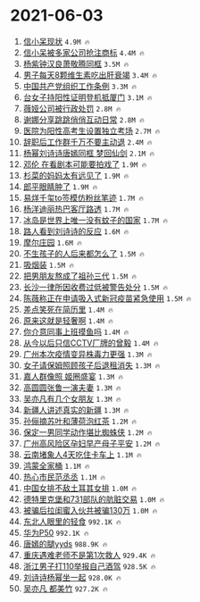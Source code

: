 # 2021-06-03

1. [信小呆现状](https://s.weibo.com/weibo?q=%23%E4%BF%A1%E5%B0%8F%E5%91%86%E7%8E%B0%E7%8A%B6%23&Refer=top) `4.9M 🔥`
1. [信小呆被多家公司抢注商标](https://s.weibo.com/weibo?q=%23%E4%BF%A1%E5%B0%8F%E5%91%86%E8%A2%AB%E5%A4%9A%E5%AE%B6%E5%85%AC%E5%8F%B8%E6%8A%A2%E6%B3%A8%E5%95%86%E6%A0%87%23&Refer=top) `4.4M 🔥`
1. [杨紫钟汉良萧敬腾同框](https://s.weibo.com/weibo?q=%23%E6%9D%A8%E7%B4%AB%E9%92%9F%E6%B1%89%E8%89%AF%E8%90%A7%E6%95%AC%E8%85%BE%E5%90%8C%E6%A1%86%23&Refer=top) `3.5M 🔥`
1. [男子每天8颗维生素吃出肝衰竭](https://s.weibo.com/weibo?q=%23%E7%94%B7%E5%AD%90%E6%AF%8F%E5%A4%A98%E9%A2%97%E7%BB%B4%E7%94%9F%E7%B4%A0%E5%90%83%E5%87%BA%E8%82%9D%E8%A1%B0%E7%AB%AD%23&Refer=top) `3.4M 🔥`
1. [中国共产党组织工作条例](https://s.weibo.com/weibo?q=%E4%B8%AD%E5%9B%BD%E5%85%B1%E4%BA%A7%E5%85%9A%E7%BB%84%E7%BB%87%E5%B7%A5%E4%BD%9C%E6%9D%A1%E4%BE%8B&Refer=top) `3.3M 🔥`
1. [台女子持阳性证明登机抵厦门](https://s.weibo.com/weibo?q=%23%E5%8F%B0%E5%A5%B3%E5%AD%90%E6%8C%81%E9%98%B3%E6%80%A7%E8%AF%81%E6%98%8E%E7%99%BB%E6%9C%BA%E6%8A%B5%E5%8E%A6%E9%97%A8%23&Refer=top) `3.1M 🔥`
1. [薇娅公司被行政处罚](https://s.weibo.com/weibo?q=%23%E8%96%87%E5%A8%85%E5%85%AC%E5%8F%B8%E8%A2%AB%E8%A1%8C%E6%94%BF%E5%A4%84%E7%BD%9A%23&Refer=top) `2.8M 🔥`
1. [谢娜分享跳跳俏俏互动日常](https://s.weibo.com/weibo?q=%23%E8%B0%A2%E5%A8%9C%E5%88%86%E4%BA%AB%E8%B7%B3%E8%B7%B3%E4%BF%8F%E4%BF%8F%E4%BA%92%E5%8A%A8%E6%97%A5%E5%B8%B8%23&Refer=top) `2.8M 🔥`
1. [医院为阳性高考生设置独立考场](https://s.weibo.com/weibo?q=%23%E5%8C%BB%E9%99%A2%E4%B8%BA%E9%98%B3%E6%80%A7%E9%AB%98%E8%80%83%E7%94%9F%E8%AE%BE%E7%BD%AE%E7%8B%AC%E7%AB%8B%E8%80%83%E5%9C%BA%23&Refer=top) `2.7M 🔥`
1. [辞职后工作群千万不要主动退](https://s.weibo.com/weibo?q=%23%E8%BE%9E%E8%81%8C%E5%90%8E%E5%B7%A5%E4%BD%9C%E7%BE%A4%E5%8D%83%E4%B8%87%E4%B8%8D%E8%A6%81%E4%B8%BB%E5%8A%A8%E9%80%80%23&Refer=top) `2.4M 🔥`
1. [杨幂刘诗诗唐嫣同框 梦回仙剑](https://s.weibo.com/weibo?q=%E6%9D%A8%E5%B9%82%E5%88%98%E8%AF%97%E8%AF%97%E5%94%90%E5%AB%A3%E5%90%8C%E6%A1%86%20%E6%A2%A6%E5%9B%9E%E4%BB%99%E5%89%91&Refer=top) `2.1M 🔥`
1. [邓伦 在看剧本可能要拍戏了](https://s.weibo.com/weibo?q=%E9%82%93%E4%BC%A6%20%E5%9C%A8%E7%9C%8B%E5%89%A7%E6%9C%AC%E5%8F%AF%E8%83%BD%E8%A6%81%E6%8B%8D%E6%88%8F%E4%BA%86&Refer=top) `1.9M 🔥`
1. [杉菜的妈妈太有远见了](https://s.weibo.com/weibo?q=%23%E6%9D%89%E8%8F%9C%E7%9A%84%E5%A6%88%E5%A6%88%E5%A4%AA%E6%9C%89%E8%BF%9C%E8%A7%81%E4%BA%86%23&Refer=top) `1.9M 🔥`
1. [郎平眼睛肿了](https://s.weibo.com/weibo?q=%23%E9%83%8E%E5%B9%B3%E7%9C%BC%E7%9D%9B%E8%82%BF%E4%BA%86%23&Refer=top) `1.9M 🔥`
1. [易烊千玺to签模仿粉丝笔迹](https://s.weibo.com/weibo?q=%23%E6%98%93%E7%83%8A%E5%8D%83%E7%8E%BAto%E7%AD%BE%E6%A8%A1%E4%BB%BF%E7%B2%89%E4%B8%9D%E7%AC%94%E8%BF%B9%23&Refer=top) `1.7M 🔥`
1. [杨洋迪丽热巴客厅路透](https://s.weibo.com/weibo?q=%23%E6%9D%A8%E6%B4%8B%E8%BF%AA%E4%B8%BD%E7%83%AD%E5%B7%B4%E5%AE%A2%E5%8E%85%E8%B7%AF%E9%80%8F%23&Refer=top) `1.7M 🔥`
1. [冰岛是世界上唯一没有蚊子的国家](https://s.weibo.com/weibo?q=%23%E5%86%B0%E5%B2%9B%E6%98%AF%E4%B8%96%E7%95%8C%E4%B8%8A%E5%94%AF%E4%B8%80%E6%B2%A1%E6%9C%89%E8%9A%8A%E5%AD%90%E7%9A%84%E5%9B%BD%E5%AE%B6%23&Refer=top) `1.7M 🔥`
1. [路人看到刘诗诗的反应](https://s.weibo.com/weibo?q=%23%E8%B7%AF%E4%BA%BA%E7%9C%8B%E5%88%B0%E5%88%98%E8%AF%97%E8%AF%97%E7%9A%84%E5%8F%8D%E5%BA%94%23&Refer=top) `1.6M 🔥`
1. [摩尔庄园](https://s.weibo.com/weibo?q=%E6%91%A9%E5%B0%94%E5%BA%84%E5%9B%AD&Refer=top) `1.6M 🔥`
1. [不生孩子的人后来都怎么了](https://s.weibo.com/weibo?q=%23%E4%B8%8D%E7%94%9F%E5%AD%A9%E5%AD%90%E7%9A%84%E4%BA%BA%E5%90%8E%E6%9D%A5%E9%83%BD%E6%80%8E%E4%B9%88%E4%BA%86%23&Refer=top) `1.5M 🔥`
1. [吸烟装](https://s.weibo.com/weibo?q=%E5%90%B8%E7%83%9F%E8%A3%85&Refer=top) `1.5M 🔥`
1. [把男朋友熬成了祖孙三代](https://s.weibo.com/weibo?q=%23%E6%8A%8A%E7%94%B7%E6%9C%8B%E5%8F%8B%E7%86%AC%E6%88%90%E4%BA%86%E7%A5%96%E5%AD%99%E4%B8%89%E4%BB%A3%23&Refer=top) `1.5M 🔥`
1. [长沙一律所因收费过低被警告处分](https://s.weibo.com/weibo?q=%23%E9%95%BF%E6%B2%99%E4%B8%80%E5%BE%8B%E6%89%80%E5%9B%A0%E6%94%B6%E8%B4%B9%E8%BF%87%E4%BD%8E%E8%A2%AB%E8%AD%A6%E5%91%8A%E5%A4%84%E5%88%86%23&Refer=top) `1.5M 🔥`
1. [陈薇称正在申请吸入式新冠疫苗紧急使用](https://s.weibo.com/weibo?q=%23%E9%99%88%E8%96%87%E7%A7%B0%E6%AD%A3%E5%9C%A8%E7%94%B3%E8%AF%B7%E5%90%B8%E5%85%A5%E5%BC%8F%E6%96%B0%E5%86%A0%E7%96%AB%E8%8B%97%E7%B4%A7%E6%80%A5%E4%BD%BF%E7%94%A8%23&Refer=top) `1.5M 🔥`
1. [差点笑死在简历里](https://s.weibo.com/weibo?q=%23%E5%B7%AE%E7%82%B9%E7%AC%91%E6%AD%BB%E5%9C%A8%E7%AE%80%E5%8E%86%E9%87%8C%23&Refer=top) `1.4M 🔥`
1. [原来这就是轻奢啊](https://s.weibo.com/weibo?q=%23%E5%8E%9F%E6%9D%A5%E8%BF%99%E5%B0%B1%E6%98%AF%E8%BD%BB%E5%A5%A2%E5%95%8A%23&Refer=top) `1.4M 🔥`
1. [你介意同事上班摸鱼吗](https://s.weibo.com/weibo?q=%23%E4%BD%A0%E4%BB%8B%E6%84%8F%E5%90%8C%E4%BA%8B%E4%B8%8A%E7%8F%AD%E6%91%B8%E9%B1%BC%E5%90%97%23&Refer=top) `1.4M 🔥`
1. [从今以后只信CCTV厂牌的曾毅](https://s.weibo.com/weibo?q=%E4%BB%8E%E4%BB%8A%E4%BB%A5%E5%90%8E%E5%8F%AA%E4%BF%A1CCTV%E5%8E%82%E7%89%8C%E7%9A%84%E6%9B%BE%E6%AF%85&Refer=top) `1.4M 🔥`
1. [广州本次疫情变异株毒力更强](https://s.weibo.com/weibo?q=%23%E5%B9%BF%E5%B7%9E%E6%9C%AC%E6%AC%A1%E7%96%AB%E6%83%85%E5%8F%98%E5%BC%82%E6%A0%AA%E6%AF%92%E5%8A%9B%E6%9B%B4%E5%BC%BA%23&Refer=top) `1.3M 🔥`
1. [女子请保姆照顾孩子后退租消失](https://s.weibo.com/weibo?q=%23%E5%A5%B3%E5%AD%90%E8%AF%B7%E4%BF%9D%E5%A7%86%E7%85%A7%E9%A1%BE%E5%AD%A9%E5%AD%90%E5%90%8E%E9%80%80%E7%A7%9F%E6%B6%88%E5%A4%B1%23&Refer=top) `1.3M 🔥`
1. [嘉人群像照 姬圈盛宴](https://s.weibo.com/weibo?q=%E5%98%89%E4%BA%BA%E7%BE%A4%E5%83%8F%E7%85%A7%20%E5%A7%AC%E5%9C%88%E7%9B%9B%E5%AE%B4&Refer=top) `1.3M 🔥`
1. [高圆圆张鲁一演夫妻](https://s.weibo.com/weibo?q=%23%E9%AB%98%E5%9C%86%E5%9C%86%E5%BC%A0%E9%B2%81%E4%B8%80%E6%BC%94%E5%A4%AB%E5%A6%BB%23&Refer=top) `1.3M 🔥`
1. [吴亦凡有几个女朋友](https://s.weibo.com/weibo?q=%E5%90%B4%E4%BA%A6%E5%87%A1%E6%9C%89%E5%87%A0%E4%B8%AA%E5%A5%B3%E6%9C%8B%E5%8F%8B&Refer=top) `1.3M 🔥`
1. [新疆人讲述真实的新疆](https://s.weibo.com/weibo?q=%23%E6%96%B0%E7%96%86%E4%BA%BA%E8%AE%B2%E8%BF%B0%E7%9C%9F%E5%AE%9E%E7%9A%84%E6%96%B0%E7%96%86%23&Refer=top) `1.3M 🔥`
1. [孙俪摘苏叶和薄荷泡红茶](https://s.weibo.com/weibo?q=%23%E5%AD%99%E4%BF%AA%E6%91%98%E8%8B%8F%E5%8F%B6%E5%92%8C%E8%96%84%E8%8D%B7%E6%B3%A1%E7%BA%A2%E8%8C%B6%23&Refer=top) `1.2M 🔥`
1. [保定一男同学动作堪比蜘蛛侠](https://s.weibo.com/weibo?q=%23%E4%BF%9D%E5%AE%9A%E4%B8%80%E7%94%B7%E5%90%8C%E5%AD%A6%E5%8A%A8%E4%BD%9C%E5%A0%AA%E6%AF%94%E8%9C%98%E8%9B%9B%E4%BE%A0%23&Refer=top) `1.2M 🔥`
1. [广州高风险区孕妇早产母子平安](https://s.weibo.com/weibo?q=%23%E5%B9%BF%E5%B7%9E%E9%AB%98%E9%A3%8E%E9%99%A9%E5%8C%BA%E5%AD%95%E5%A6%87%E6%97%A9%E4%BA%A7%E6%AF%8D%E5%AD%90%E5%B9%B3%E5%AE%89%23&Refer=top) `1.2M 🔥`
1. [云南堵象人4天吃住卡车上](https://s.weibo.com/weibo?q=%23%E4%BA%91%E5%8D%97%E5%A0%B5%E8%B1%A1%E4%BA%BA4%E5%A4%A9%E5%90%83%E4%BD%8F%E5%8D%A1%E8%BD%A6%E4%B8%8A%23&Refer=top) `1.1M 🔥`
1. [鸿蒙全家桶](https://s.weibo.com/weibo?q=%23%E9%B8%BF%E8%92%99%E5%85%A8%E5%AE%B6%E6%A1%B6%23&Refer=top) `1.1M 🔥`
1. [热心市民范丞丞](https://s.weibo.com/weibo?q=%23%E7%83%AD%E5%BF%83%E5%B8%82%E6%B0%91%E8%8C%83%E4%B8%9E%E4%B8%9E%23&Refer=top) `1.1M 🔥`
1. [中国女排不敌土耳其女排](https://s.weibo.com/weibo?q=%23%E4%B8%AD%E5%9B%BD%E5%A5%B3%E6%8E%92%E4%B8%8D%E6%95%8C%E5%9C%9F%E8%80%B3%E5%85%B6%E5%A5%B3%E6%8E%92%23&Refer=top) `1.0M 🔥`
1. [德特里克堡和731部队的肮脏交易](https://s.weibo.com/weibo?q=%23%E5%BE%B7%E7%89%B9%E9%87%8C%E5%85%8B%E5%A0%A1%E5%92%8C731%E9%83%A8%E9%98%9F%E7%9A%84%E8%82%AE%E8%84%8F%E4%BA%A4%E6%98%93%23&Refer=top) `1.0M 🔥`
1. [被骗后拉闺蜜入伙共被骗130万](https://s.weibo.com/weibo?q=%23%E8%A2%AB%E9%AA%97%E5%90%8E%E6%8B%89%E9%97%BA%E8%9C%9C%E5%85%A5%E4%BC%99%E5%85%B1%E8%A2%AB%E9%AA%97130%E4%B8%87%23&Refer=top) `1.0M 🔥`
1. [东北人眼里的轻食](https://s.weibo.com/weibo?q=%23%E4%B8%9C%E5%8C%97%E4%BA%BA%E7%9C%BC%E9%87%8C%E7%9A%84%E8%BD%BB%E9%A3%9F%23&Refer=top) `992.1K 🔥`
1. [华为P50](https://s.weibo.com/weibo?q=%E5%8D%8E%E4%B8%BAP50&Refer=top) `992.1K 🔥`
1. [唐嫣的腿yyds](https://s.weibo.com/weibo?q=%23%E5%94%90%E5%AB%A3%E7%9A%84%E8%85%BFyyds%23&Refer=top) `988.9K 🔥`
1. [重庆遇难老师不是第1次救人](https://s.weibo.com/weibo?q=%23%E9%87%8D%E5%BA%86%E9%81%87%E9%9A%BE%E8%80%81%E5%B8%88%E4%B8%8D%E6%98%AF%E7%AC%AC1%E6%AC%A1%E6%95%91%E4%BA%BA%23&Refer=top) `929.4K 🔥`
1. [浙江男子打110举报自己酒驾](https://s.weibo.com/weibo?q=%23%E6%B5%99%E6%B1%9F%E7%94%B7%E5%AD%90%E6%89%93110%E4%B8%BE%E6%8A%A5%E8%87%AA%E5%B7%B1%E9%85%92%E9%A9%BE%23&Refer=top) `928.5K 🔥`
1. [刘诗诗杨幂坐一起](https://s.weibo.com/weibo?q=%23%E5%88%98%E8%AF%97%E8%AF%97%E6%9D%A8%E5%B9%82%E5%9D%90%E4%B8%80%E8%B5%B7%23&Refer=top) `928.0K 🔥`
1. [吴亦凡 都美竹](https://s.weibo.com/weibo?q=%E5%90%B4%E4%BA%A6%E5%87%A1%20%E9%83%BD%E7%BE%8E%E7%AB%B9&Refer=top) `927.2K 🔥`
